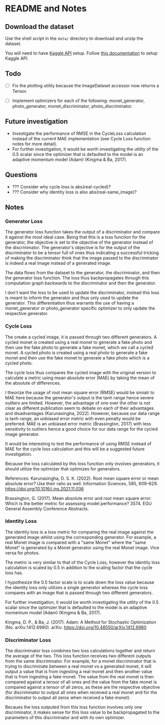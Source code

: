 # README and Notes

## Download the dataset

Use the shell script in the `data/` directory to download and unzip the dataset.

You will need to have [Kaggle API](https://github.com/Kaggle/kaggle-api#api-credentials) setup. Follow [this documentation](https://www.kaggle.com/docs/api#getting-started-installation-&-authentication) to setup Kaggle API.


## Todo

- [ ] Fix the plotting utility because the ImageDataset accessor now returns a Tensor.
- [ ] Implement optimizers for each of the following: monet_generator, photo_generator, monet_discriminator, photo_discriminator.


## Future investigation

- Investigate the performance of RMSE in the CycleLoss calculation instead of the current MAE implementation (see Cycle Loss function notes for more detail).
- For further investigation, it would be worth investigating the utility of the 0.5 scalar since the optimizer that is defaulted to the model is an adaptive momentum model (Adam) (Kingma & Ba, 2017).

## Questions

- ??? Consider why cycle loss is abs(real-cycled)?
- ??? Consider why identity loss is also abs(real-same_image)?


## Notes

### Generator Loss

The generator loss function takes the output of a discriminator and compare it against the most ideal case. Being that this is a loss function for the generator, the objective is set to the objective of the generator instead of the discrinimator. The generator's objective is for the output of the discriminator to be a tensor full of ones thus indicating a successful tricking of making the discriminator think that the image passed to the discriminator is indeed a real image instead of a generated image. 

The data flows from the dataset to the generator, the discriminator, and then the generator loss function. The loss thus backpropagates through this computation graph backwards to the discriminator and then the generator.

I don't want the loss to be used to update the discriminator, instead this loss is meant to inform the generator and thus only used to update the generator. This differentiation thus warrants the use of having a monet_generator or photo_generator specific optimizer to only update the respective generator.


### Cycle Loss

The create a cycled image, it is passed through two different generators. A cycled monet is created using a real monet to generate a fake photo and then use the fake photo to generate a fake monet, which we call a cycled monet. A cycled photo is created using a real photo to generate a fake monet and then use the fake monet to generate a fake photo which is a cycled photo.

The cycle loss thus compares the cycled image with the original version to calculate a metric using mean absolute error (MAE) by taking the mean of the absolute of differences.

I theorize the usage of root mean square error (RMSE) would be simialr to MAE here because the generator's output is the tanh range hence severe outliers are limited. However, the advantage of one over the other is not clear as different publication seem to debate on each of their advantages and disadvantages (Karunasingha, 2022). However, because our data range is tanh range, an unbiased error metric with even penalty would be preferred. MAE is an unbiased error metric (Brassington, 2017) with less sensitivity to outliers hence a good choice for our data range for the cycled image generator.

It would be interesting to test the performance of using RMSE instead of MAE for the cycle loss calculation and this will be a suggested future investigation.

Because the loss calculated by this loss function only involves generators, it should utilize the optimizer that optimizes for generators.

References:
Karunasingha, D. S. K. (2022). Root mean square error or mean absolute error? Use their ratio as well. Information Sciences, 585, 609–629. https://doi.org/10.1016/j.ins.2021.11.036

Brassington, G. (2017). Mean absolute error and root mean square error: Which is the better metric for assessing model performance? 3574. EGU General Assembly Conference Abstracts.

### Identity Loss

The identity loss is a loss metric for comparing the real image against the generated image whilst using the corresponding generator. For example, a real Monet image is compared with a "same Monet" where the "same Monet" is generated by a Monet generator using the real Monet image. Vice versa for photos.

The metric is very similar to that of the Cycle Loss, however the identity loss calculation is scaled by 0.5 in addition to the scaling factor that the cycle loss has.

I hypothesize the 0.5 factor scale is to scale down the loss value because the identity loss only utilizes a single generator whereas the cycle loss compares with an image that is passed through two different generators.

For further investigation, it would be worth investigating the utility of the 0.5 scalar since the optimizer that is defaulted to the model is an adaptive momentum model (Adam) (Kingma & Ba, 2017).

Kingma, D. P., & Ba, J. (2017). Adam: A Method for Stochastic Optimization (No. arXiv:1412.6980). arXiv. https://doi.org/10.48550/arXiv.1412.6980

### Discriminator Loss

The discriminator loss combines two loss calculations together and return the average of the two. This loss function receives two different outputs from the same discriminator. For example, for a monet discriminator that is trying to discriminate between a real monet vs a generated monet, it will output a value that is from ingesting a real monet and then another value that is from ingesting a fake monet. The value from the real monet is then compared against a tensor of all ones and the value from the fake monet is compared against a tensor of all zeros, as these are the respective objective (for discriminator to output all ones when received a real monet and for the discriminator to output all zeros when received a fake monet).

Becaues the loss outputed from this loss function involves only one discriminator, it makes sense for this loss value to be backpropagated to the parameters of this discriminator and with its own optimizer.